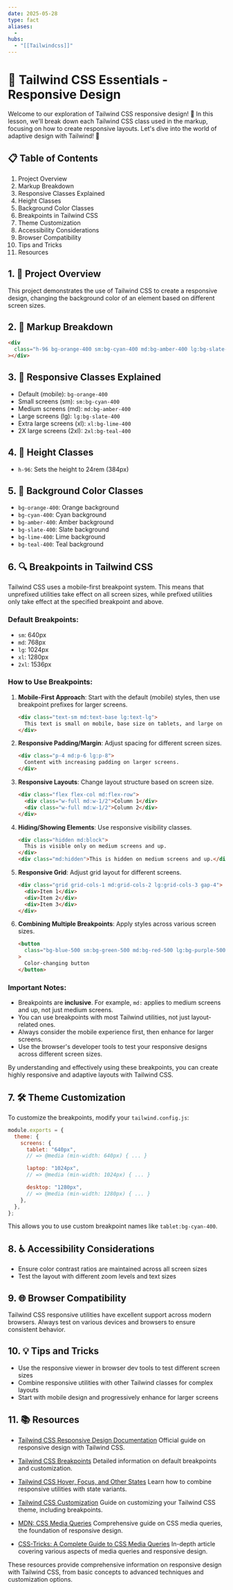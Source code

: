 ```yaml
---
date: 2025-05-28
type: fact
aliases:
  -
hubs:
  - "[[Tailwindcss]]"
---
```


# 📱 Tailwind CSS Essentials - Responsive Design

Welcome to our exploration of Tailwind CSS responsive design! 🚀 In this lesson, we'll break down each Tailwind CSS class used in the markup, focusing on how to create responsive layouts. Let's dive into the world of adaptive design with Tailwind! 🎨

## 📋 Table of Contents

1. Project Overview
2. Markup Breakdown
3. Responsive Classes Explained
4. Height Classes
5. Background Color Classes
6. Breakpoints in Tailwind CSS
7. Theme Customization
8. Accessibility Considerations
9. Browser Compatibility
10. Tips and Tricks
11. Resources

## 1. 🌟 Project Overview

This project demonstrates the use of Tailwind CSS to create a responsive design, changing the background color of an element based on different screen sizes.

## 2. 🧩 Markup Breakdown

```html
<div
  class="h-96 bg-orange-400 sm:bg-cyan-400 md:bg-amber-400 lg:bg-slate-400 xl:bg-lime-400 2xl:bg-teal-400"
></div>
```

## 3. 📐 Responsive Classes Explained

- Default (mobile): `bg-orange-400`
- Small screens (sm): `sm:bg-cyan-400`
- Medium screens (md): `md:bg-amber-400`
- Large screens (lg): `lg:bg-slate-400`
- Extra large screens (xl): `xl:bg-lime-400`
- 2X large screens (2xl): `2xl:bg-teal-400`

## 4. 📏 Height Classes

- `h-96`: Sets the height to 24rem (384px)

## 5. 🎨 Background Color Classes

- `bg-orange-400`: Orange background
- `bg-cyan-400`: Cyan background
- `bg-amber-400`: Amber background
- `bg-slate-400`: Slate background
- `bg-lime-400`: Lime background
- `bg-teal-400`: Teal background

## 6. 🔍 Breakpoints in Tailwind CSS

Tailwind CSS uses a mobile-first breakpoint system. This means that unprefixed utilities take effect on all screen sizes, while prefixed utilities only take effect at the specified breakpoint and above.

### Default Breakpoints:

- `sm`: 640px
- `md`: 768px
- `lg`: 1024px
- `xl`: 1280px
- `2xl`: 1536px

### How to Use Breakpoints:

1. **Mobile-First Approach**: Start with the default (mobile) styles, then use breakpoint prefixes for larger screens.

   ```html
   <div class="text-sm md:text-base lg:text-lg">
     This text is small on mobile, base size on tablets, and large on desktops.
   </div>
   ```

2. **Responsive Padding/Margin**: Adjust spacing for different screen sizes.

   ```html
   <div class="p-4 md:p-6 lg:p-8">
     Content with increasing padding on larger screens.
   </div>
   ```

3. **Responsive Layouts**: Change layout structure based on screen size.

   ```html
   <div class="flex flex-col md:flex-row">
     <div class="w-full md:w-1/2">Column 1</div>
     <div class="w-full md:w-1/2">Column 2</div>
   </div>
   ```

4. **Hiding/Showing Elements**: Use responsive visibility classes.

   ```html
   <div class="hidden md:block">
     This is visible only on medium screens and up.
   </div>
   <div class="md:hidden">This is hidden on medium screens and up.</div>
   ```

5. **Responsive Grid**: Adjust grid layout for different screens.

   ```html
   <div class="grid grid-cols-1 md:grid-cols-2 lg:grid-cols-3 gap-4">
     <div>Item 1</div>
     <div>Item 2</div>
     <div>Item 3</div>
   </div>
   ```

6. **Combining Multiple Breakpoints**: Apply styles across various screen sizes.

   ```html
   <button
     class="bg-blue-500 sm:bg-green-500 md:bg-red-500 lg:bg-purple-500 xl:bg-yellow-500"
   >
     Color-changing button
   </button>
   ```

### Important Notes:

- Breakpoints are **inclusive**. For example, `md:` applies to medium screens and up, not just medium screens.
- You can use breakpoints with most Tailwind utilities, not just layout-related ones.
- Always consider the mobile experience first, then enhance for larger screens.
- Use the browser's developer tools to test your responsive designs across different screen sizes.

By understanding and effectively using these breakpoints, you can create highly responsive and adaptive layouts with Tailwind CSS.

## 7. 🛠️ Theme Customization

To customize the breakpoints, modify your `tailwind.config.js`:

```javascript
module.exports = {
  theme: {
    screens: {
      tablet: "640px",
      // => @media (min-width: 640px) { ... }

      laptop: "1024px",
      // => @media (min-width: 1024px) { ... }

      desktop: "1280px",
      // => @media (min-width: 1280px) { ... }
    },
  },
};
```

This allows you to use custom breakpoint names like `tablet:bg-cyan-400`.

## 8. ♿ Accessibility Considerations

- Ensure color contrast ratios are maintained across all screen sizes
- Test the layout with different zoom levels and text sizes

## 9. 🌐 Browser Compatibility

Tailwind CSS responsive utilities have excellent support across modern browsers. Always test on various devices and browsers to ensure consistent behavior.

## 10. 💡 Tips and Tricks

- Use the responsive viewer in browser dev tools to test different screen sizes
- Combine responsive utilities with other Tailwind classes for complex layouts
- Start with mobile design and progressively enhance for larger screens

## 11. 📚 Resources

- [Tailwind CSS Responsive Design Documentation](https://tailwindcss.com/docs/responsive-design)
  Official guide on responsive design with Tailwind CSS.

- [Tailwind CSS Breakpoints](https://tailwindcss.com/docs/breakpoints)
  Detailed information on default breakpoints and customization.

- [Tailwind CSS Hover, Focus, and Other States](https://tailwindcss.com/docs/hover-focus-and-other-states)
  Learn how to combine responsive utilities with state variants.

- [Tailwind CSS Customization](https://tailwindcss.com/docs/theme)
  Guide on customizing your Tailwind CSS theme, including breakpoints.

- [MDN: CSS Media Queries](https://developer.mozilla.org/en-US/docs/Web/CSS/Media_Queries/Using_media_queries)
  Comprehensive guide on CSS media queries, the foundation of responsive design.

- [CSS-Tricks: A Complete Guide to CSS Media Queries](https://css-tricks.com/a-complete-guide-to-css-media-queries/)
  In-depth article covering various aspects of media queries and responsive design.

These resources provide comprehensive information on responsive design with Tailwind CSS, from basic concepts to advanced techniques and customization options.

